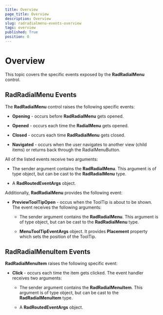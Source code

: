 ```yaml
---
title: Overview
page_title: Overview
description: Overview
slug: radradialmenu-events-overview
tags: overview
published: True
position: 0
---
```


# Overview



This topic covers the specific events exposed by the __RadRadialMenu__ control. 

## RadRadialMenu Events

The __RadRadialMenu__ control raises the following specific events:

* __Opening__ - occurs before __RadRadialMenu__ gets opened.             

* __Opened__ - occurs each time the __RadialMenu__ gets opened.            

* __Closed__ - occurs each time __RadRadialMenu__ gets closed.            

* __Navigated__ - occurs when the user navigates to another view (child items) or returns back through the RadialMenuButton.            

All of the listed events receive two arguments:

* The sender argument contains the __RadRadialMenu__. This argument is of type object, but can be cast to the __RadRadialMenu__ type.

* A __RadRoutedEventArgs__ object.

Additionally, __RadRadialMenu__ provides the following event:

* __PreviewToolTipOpen__ - occus when the ToolTip is about to be shown. The event receives the following arguments:            

	* The sender argument contains the __RadRadialMenu__. This argument is of type object, but can be cast to the __RadRadialMenu__ type.                

	* __MenuToolTipEventArgs__ object. It provides __Placement__ property which sets the position of the ToolTip.                

## RadRadialMenuItem Events

__RadRadialMenuItem__ raises the following specific event: 

* __Click__ - occurs each time the item gets clicked. The event handler receives two arguments:            

	* The sender argument contains the __RadRadialMenuItem__. This argument is of type object, but can be cast to the __RadRadialMenuItem__ type.                  

	* A __RadRoutedEventArgs__ object.                  
